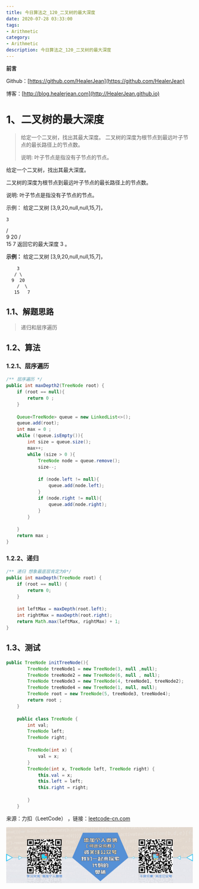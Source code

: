 ```yaml
---
title: 今日算法之_120_二叉树的最大深度
date: 2020-07-28 03:33:00
tags: 
- Arithmetic
category: 
- Arithmetic
description: 今日算法之_120_二叉树的最大深度
---
```


**前言**     

 Github：[https://github.com/HealerJean](https://github.com/HealerJean)         

 博客：[http://blog.healerjean.com](http://HealerJean.github.io)             



# 1、二叉树的最大深度
> 给定一个二叉树，找出其最大深度。    二叉树的深度为根节点到最远叶子节点的最长路径上的节点数。    
>
> 说明: 叶子节点是指没有子节点的节点。

给定一个二叉树，找出其最大深度。

二叉树的深度为根节点到最远叶子节点的最长路径上的节点数。

说明: 叶子节点是指没有子节点的节点。

示例：
给定二叉树 [3,9,20,null,null,15,7]，

    3
   / \
  9  20
    /  \
   15   7
返回它的最大深度 3 。

**示例：**
给定二叉树 [3,9,20,null,null,15,7]，

    	3
       / \
      9  20
        /  \
       15   7
## 1.1、解题思路 

>  递归和层序遍历



## 1.2、算法

### 1.2.1、层序遍历

```java
/** 层序遍历 */
public int maxDepth2(TreeNode root) {
    if (root == null){
        return 0 ;
    }

    Queue<TreeNode> queue = new LinkedList<>();
    queue.add(root);
    int max = 0 ;
    while (!queue.isEmpty()){
        int size = queue.size();
        max++;
        while (size > 0 ){
            TreeNode node = queue.remove();
            size--;

            if (node.left != null){
                queue.add(node.left);
            }
            if (node.right != null){
                queue.add(node.right);
            }
        }

    }
    return max ;
}
```



### 1.2.2、递归

```java
/** 递归 想象最底层肯定为0*/
public int maxDepth(TreeNode root) {
    if (root == null) {
        return 0;
    }

    int leftMax = maxDepth(root.left);
    int rightMax = maxDepth(root.right);
    return Math.max(leftMax, rightMax) + 1;
}
```




## 1.3、测试 

```java
public TreeNode initTreeNode(){
        TreeNode treeNode1 = new TreeNode(3, null ,null);
        TreeNode treeNode2 = new TreeNode(6, null , null);
        TreeNode treeNode3 = new TreeNode(4, treeNode1, treeNode2);
        TreeNode treeNode4 = new TreeNode(1, null, null);
        TreeNode root = new TreeNode(5, treeNode3, treeNode4);
        return root ;
    }

    public class TreeNode {
        int val;
        TreeNode left;
        TreeNode right;

        TreeNode(int x) {
            val = x;
        }
        TreeNode(int x, TreeNode left, TreeNode right) {
            this.val = x;
            this.left = left;
            this.right = right;

        }
    }

```



来源：力扣（LeetCode） ，链接：[leetcode-cn.com](leetcode-cn.com) 





![ContactAuthor](https://raw.githubusercontent.com/HealerJean/HealerJean.github.io/master/assets/img/artical_bottom.jpg)



<link rel="stylesheet" href="https://unpkg.com/gitalk/dist/gitalk.css">

<script src="https://unpkg.com/gitalk@latest/dist/gitalk.min.js"></script> 
<div id="gitalk-container"></div>    
 <script type="text/javascript">
    var gitalk = new Gitalk({
		clientID: `1d164cd85549874d0e3a`,
		clientSecret: `527c3d223d1e6608953e835b547061037d140355`,
		repo: `HealerJean.github.io`,
		owner: 'HealerJean',
		admin: ['HealerJean'],
		id: 'NTilL51hxwjuk7po',
    });
    gitalk.render('gitalk-container');
</script> 



